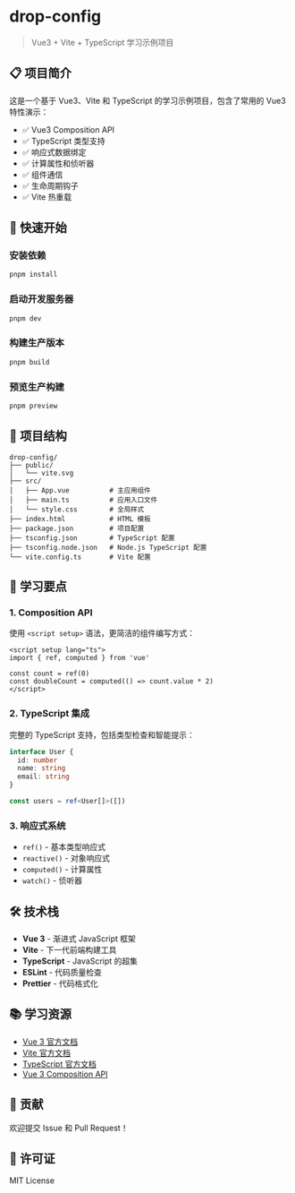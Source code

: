 # drop-config

> Vue3 + Vite + TypeScript 学习示例项目

## 📋 项目简介

这是一个基于 Vue3、Vite 和 TypeScript 的学习示例项目，包含了常用的 Vue3 特性演示：

- ✅ Vue3 Composition API
- ✅ TypeScript 类型支持
- ✅ 响应式数据绑定
- ✅ 计算属性和侦听器
- ✅ 组件通信
- ✅ 生命周期钩子
- ✅ Vite 热重载

## 🚀 快速开始

### 安装依赖

```bash
pnpm install
```

### 启动开发服务器

```bash
pnpm dev
```

### 构建生产版本

```bash
pnpm build
```

### 预览生产构建

```bash
pnpm preview
```

## 📁 项目结构

```
drop-config/
├── public/
│   └── vite.svg
├── src/
│   ├── App.vue          # 主应用组件
│   ├── main.ts          # 应用入口文件
│   └── style.css        # 全局样式
├── index.html           # HTML 模板
├── package.json         # 项目配置
├── tsconfig.json        # TypeScript 配置
├── tsconfig.node.json   # Node.js TypeScript 配置
└── vite.config.ts       # Vite 配置
```

## 🎯 学习要点

### 1. Composition API

使用 `<script setup>` 语法，更简洁的组件编写方式：

```vue
<script setup lang="ts">
import { ref, computed } from 'vue'

const count = ref(0)
const doubleCount = computed(() => count.value * 2)
</script>
```

### 2. TypeScript 集成

完整的 TypeScript 支持，包括类型检查和智能提示：

```typescript
interface User {
  id: number
  name: string
  email: string
}

const users = ref<User[]>([])
```

### 3. 响应式系统

- `ref()` - 基本类型响应式
- `reactive()` - 对象响应式
- `computed()` - 计算属性
- `watch()` - 侦听器

## 🛠️ 技术栈

- **Vue 3** - 渐进式 JavaScript 框架
- **Vite** - 下一代前端构建工具
- **TypeScript** - JavaScript 的超集
- **ESLint** - 代码质量检查
- **Prettier** - 代码格式化

## 📚 学习资源

- [Vue 3 官方文档](https://cn.vuejs.org/)
- [Vite 官方文档](https://cn.vitejs.dev/)
- [TypeScript 官方文档](https://www.typescriptlang.org/zh/)
- [Vue 3 Composition API](https://cn.vuejs.org/guide/composition-api-introduction.html)

## 🤝 贡献

欢迎提交 Issue 和 Pull Request！

## 📄 许可证

MIT License
